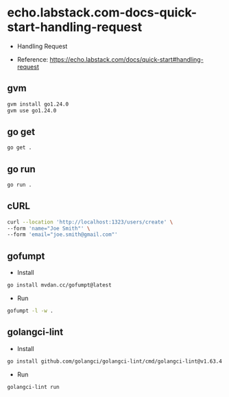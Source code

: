 # echo.labstack.com-docs-quick-start-handling-request

- Handling Request

- Reference: https://echo.labstack.com/docs/quick-start#handling-request

## gvm

```sh
gvm install go1.24.0
gvm use go1.24.0
```

## go get

```sh
go get .
```

## go run

```sh
go run .
```

## cURL

```sh
curl --location 'http://localhost:1323/users/create' \
--form 'name="Joe Smith"' \
--form 'email="joe.smith@gmail.com"'
```

## gofumpt

- Install

```sh
go install mvdan.cc/gofumpt@latest
```

- Run

```sh
gofumpt -l -w .
```

## golangci-lint

- Install

```sh
go install github.com/golangci/golangci-lint/cmd/golangci-lint@v1.63.4
```

- Run

```sh
golangci-lint run
```
